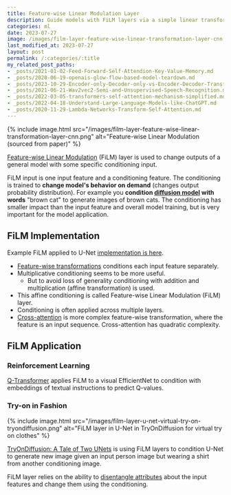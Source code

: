 ```yaml
---
title: Feature-wise Linear Modulation Layer
description: Guide models with FiLM layers via a simple linear transformation conditioning.
categories: ml
date: 2023-07-27
image: /images/film-layer-feature-wise-linear-transformation-layer-cnn.png
last_modified_at: 2023-07-27
layout: post
permalink: /:categories/:title
my_related_post_paths:
- _posts/2021-01-02-Feed-Forward-Self-Attendion-Key-Value-Memory.md
- _posts/2020-06-19-openais-glow-flow-based-model-teardown.md
- _posts/2023-10-29-Encoder-only-Decoder-only-vs-Encoder-Decoder-Transfomer.md
- _posts/2021-06-21-Wav2vec2-Semi-and-Unsupervised-Speech-Recognition.md
- _posts/2022-03-05-transformers-self-attention-mechanism-simplified.md
- _posts/2022-04-18-Understand-Large-Language-Models-like-ChatGPT.md
- _posts/2020-11-29-Lambda-Networks-Transform-Self-Attention.md
---
```



{% include image.html src="/images/film-layer-feature-wise-linear-transformation-layer-cnn.png" alt="Feature-wise Linear Modulation (sourced from paper)" %}

[Feature-wise Linear Modulation](https://arxiv.org/pdf/1709.07871.pdf) (FiLM) layer is used to change outputs of a general model with some specific conditioning input.

FiLM input is one input feature and a conditioning feature.
The conditioning is trained to **change model's behavior on demand** (changes output probability distribution).
For example you **condition [diffusion model](/ml/openai-dall-e-2-and-dall-e-1) with words** "brown cat" to generate images of brown cats.
The conditioning has smaller impact than the input feature and overall model training, but is very important for the model application.

## FiLM Implementation
Example FiLM applied to U-Net [implementation is here](https://github.com/gabolsgabs/cunet/blob/562103321e6324e816549d66cdbdeba5ed7ec1a7/cunet/train/models/cunet_model.py#L23).

- [Feature-wise transformations](https://distill.pub/2018/feature-wise-transformations/) conditions each input feature separately.
- Multiplicative conditioning seems to be more useful.
  - But to avoid loss of generality conditioning with addition and multiplication (affine transformation) is used.
- This affine conditioning is called Feature-wise Linear Modulation (FiLM) layer.
- Conditioning is often applied across multiple layers.
- [Cross-attention](/ml/cross-attention-in-transformer-architecture) is more complex feature-wise transformation, where the feature is an input sequence. Cross-attention has quadratic complexity.


## FiLM Application

### Reinforcement Learning

[Q-Transformer](/ml/Bellman-Update-and-Synthetic-Data-in-Q-Transformer) applies FiLM to a visual EfficientNet to condition with embeddings of textual instructions to predict Q-values.


### Try-on in Fashion 
{% include image.html src="/images/film-layer-u-net-virtual-try-on-tryondiffusion.png" alt="FiLM layer in U-Net in TryOnDiffusion for virtual try on clothes" %}

[TryOnDiffusion: A Tale of Two UNets](https://openaccess.thecvf.com/content/CVPR2023/papers/Zhu_TryOnDiffusion_A_Tale_of_Two_UNets_CVPR_2023_paper.pdf) is using FiLM layers to condition U-Net to generate new image given an input person image but wearing a shirt from another conditioning image.

FiLM layer relies on the ability to [disentangle attributes](/ml/manipulate-item-attributes-via-disentangled-representation) about the input features and change them using the conditioning.

